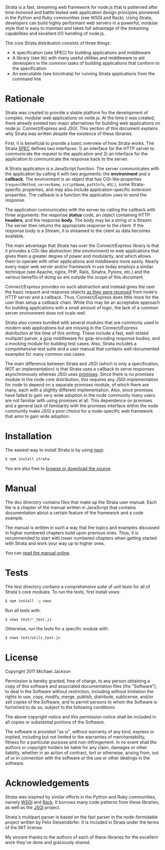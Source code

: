 Strata is a fast, streaming web framework for node.js that is patterned after
time-honored and battle tested web application design principles pioneered in
the Python and Ruby communities (see WSGI and Rack). Using Strata, developers
can build highly performant web servers in a powerful, modular style that is
easy to maintain and takes full advantage of the streaming capabilities and
excellent I/O handling of node.js.

The core Strata distribution consists of three things:

  - A specification (see SPEC) for building applications and middleware
  - A library (see lib) with many useful utilities and middleware to aid
    developers in the common tasks of building applications that conform to
    the specification
  - An executable (see bin/strata) for running Strata applications from the
    command line

# Rationale

Strata was created to provide a stable platform for the development of complex,
modular web applications on node.js. At the time it was created, there already
existed two major alternatives for building web applications on node.js:
Connect/Express and JSGI. This section of this document explains why Strata was
written despite the existence of these libraries.

First, it is beneficial to provide a basic overview of how Strata works. The
Strata [SPEC](https://github.com/mjijackson/strata/blob/master/SPEC) defines
two interfaces: 1) an interface for the HTTP server to communicate the request
to the application and 2) an interface for the application to communicate the
response back to the server.

A Strata application is a JavaScript function. The server communicates with the
application by calling it with two arguments: the **environment** and a
**callback**. The environment is an object that has CGI-like properties
(`requestMethod`, `serverName`, `scriptName`, `pathInfo`, etc.), some
Strata-specific properties, and may also include application-specific extension
properties. The callback is a function the application uses to send the response.

The application communicates with the server by calling the callback with three
arguments: the response **status** code, an object containing HTTP **headers**,
and the response **body**. The body may be a string or a Stream. The server then
returns the appropriate response to the client. If the response body is a
Stream, it is streamed to the client as data becomes available.

The main advantage that Strata has over the Connect/Express library is that it
provides a CGI-like abstraction (the environment) to web applications that gives
them a greater degree of power and modularity, and which allows them to operate
with other applications and middleware more easily. Nearly every major web
server and/or framework in use today employs a similar technique (see Apache,
nginx, PHP, Rails, Sinatra, Pylons, etc.) and the various benefits of doing so
are outside the scope of this document.

Connect/Express provides no such abstraction and instead gives the user the
basic request and response objects [as they were received](http://nodejs.org/api/http.html#event_request_)
from node's HTTP server and a callback. Thus, Connect/Express does little more
for the user than setup a callback chain. While this may be an acceptable
approach for building applications with a small amount of logic, the lack of a
common server environment does not scale well.

Strata also comes bundled with several modules that are commonly used in modern
web applications but are missing in the Connect/Express distribution at the time
of this writing. These include a fast, well-tested multipart parser, a gzip
middleware for gzip-encoding response bodies, and a mocking module for building
test cases. Also, Strata includes a comprehensive test suite and a user manual
that contains well-documented examples for many common use cases.

The main difference between Strata and JSGI (which is only a specification, NOT
an implementation) is that Strata uses a callback to serve responses
asynchronously whereas JSGI uses [promises](http://en.wikipedia.org/wiki/Futures_and_promises).
Since there is no promises module in the node core distribution, this requires
any JSGI implementation for node to depend on a separate promises module, of
which there are many, each with a slightly different implementation. Also, since
promises have failed to gain very wide adoption in the node community many users
are not familiar with using promises at all. This dependence on promises and a
general lack of familiarity with the promises interface within the node
community make JSGI a poor choice for a node-specific web framework that aims to
gain wide adoption.

# Installation

The easiest way to install Strata is by using [npm](http://npmjs.org/):

``` bash
$ npm install strata
```

You are also free to [browse or download the source](https://github.com/mjijackson/strata).

# Manual

The doc directory contains files that make up the Strata user manual. Each file
is a chapter of the manual written in JavaScript that contains documentation
about a certain feature of the framework and a code example.

The manual is written in such a way that the topics and examples discussed in
higher numbered chapters build upon previous ones. Thus, it is recommended to
start with lower numbered chapters when getting started with Strata and work
your way up to higher ones.

You can [read the manual online](http://stratajs.org/manual).

# Tests

The test directory contains a comprehensive suite of unit tests for all of
Strata's core modules. To run the tests, first install vows:

``` bash
$ npm install -g vows
```

Run all tests with:

``` bash
$ vows test/*_test.js
```

Otherwise, run the tests for a specific module with:

``` bash
$ vows test/utils_test.js
```

# License

Copyright 2011 Michael Jackson

Permission is hereby granted, free of charge, to any person obtaining a copy
of this software and associated documentation files (the "Software"), to deal
in the Software without restriction, including without limitation the rights
to use, copy, modify, merge, publish, distribute, sublicense, and/or sell
copies of the Software, and to permit persons to whom the Software is
furnished to do so, subject to the following conditions:

The above copyright notice and this permission notice shall be included in
all copies or substantial portions of the Software.

The software is provided "as is", without warranty of any kind, express or
implied, including but not limited to the warranties of merchantability,
fitness for a particular purpose and non-infringement. In no event shall the
authors or copyright holders be liable for any claim, damages or other
liability, whether in an action of contract, tort or otherwise, arising from,
out of or in connection with the software or the use or other dealings in
the software.

# Acknowledgements

Strata was inspired by similar efforts in the Python and Ruby communities,
namely [WSGI](http://www.wsgi.org/) and [Rack](http://rack.rubyforge.org/). It
borrows many code patterns from these libraries, as well as the [JSGI](http://jackjs.org/jsgi-spec.html)
project.

Strata's multipart parser is based on the fast parser in the node-formidable
project written by Felix Geisendörfer. It is included in Strata under the terms
of the MIT license.

My sincere thanks to the authors of each of these libraries for the excellent
work they've done and graciously shared.
